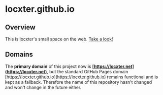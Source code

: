 # locxter.github.io

## Overview

This is locxter's small space on the web. [Take a look!](https://locxter.net)

## Domains

The **primary domain** of this project now is **[https://locxter.net](https://locxter.net)**, but the standard GitHub Pages domain [https://locxter.github.io](https://locxter.github.io) remains functional and is kept as a fallback. Therefore the name of this repository hasn't changed and won't change in the future either.
